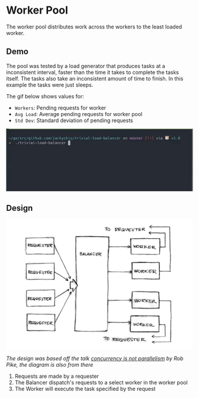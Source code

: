# Worker Pool
The worker pool distributes work across the workers to the least loaded worker.

## Demo
The pool was tested by a load generator that produces tasks at a inconsistent interval, faster than the time it takes to complete the tasks itself. 
The tasks also take an inconsistent amount of time to finish.
In this example the tasks were just sleeps.

The gif below shows values for:
- `Workers`: Pending requests for worker
- `Avg Load`: Average pending requests for worker pool
- `Std Dev`: Standard deviation of pending requests

![gif](.github/lb.gif)

## Design
![diagram](.github/lb.png)

*The design was based off the talk [concurrency is not parallelism](https://www.youtube.com/watch?v=cN_DpYBzKso) by Rob Pike, the diagram is also from there*

1. Requests are made by a requester
1. The Balancer dispatch's requests to a select worker in the worker pool
1. The Worker will execute the task specified by the request 
